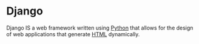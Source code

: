 # Django







Django IS a web framework written using [Python](/wiki/Python) that allows for the design of web applications that generate [HTML](/wiki/HTML) dynamically.